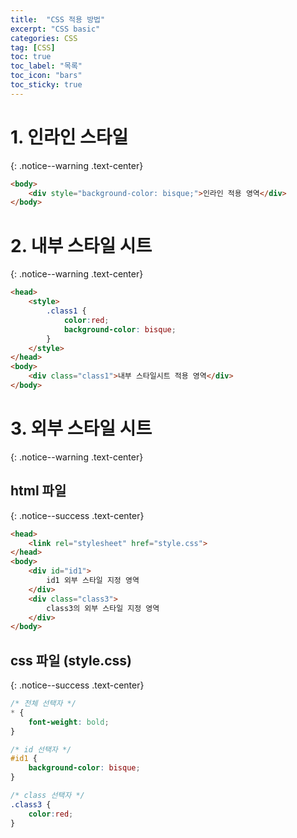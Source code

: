 ```yaml
---
title:  "CSS 적용 방법"
excerpt: "CSS basic"
categories: CSS
tag: [CSS]
toc: true
toc_label: "목록"
toc_icon: "bars"
toc_sticky: true
---
```


# 1. 인라인 스타일
{: .notice--warning .text-center}

```html
<body>
    <div style="background-color: bisque;">인라인 적용 영역</div>
</body>
```

# 2. 내부 스타일 시트
{: .notice--warning .text-center}

```html
<head>
    <style>
        .class1 {
            color:red;
            background-color: bisque;
        }
    </style>
</head>
<body>
    <div class="class1">내부 스타일시트 적용 영역</div>
</body>
```

# 3. 외부 스타일 시트
{: .notice--warning .text-center}

## html 파일
{: .notice--success .text-center}

```html
<head>
    <link rel="stylesheet" href="style.css">
</head>
<body>
    <div id="id1">
        id1 외부 스타일 지정 영역
    </div>
    <div class="class3">
        class3의 외부 스타일 지정 영역
    </div>
</body>
```

## css 파일 (style.css)
{: .notice--success .text-center}

```css
/* 전체 선택자 */
* {
    font-weight: bold;
}

/* id 선택자 */
#id1 {
    background-color: bisque;
}

/* class 선택자 */
.class3 {
    color:red;
}
```